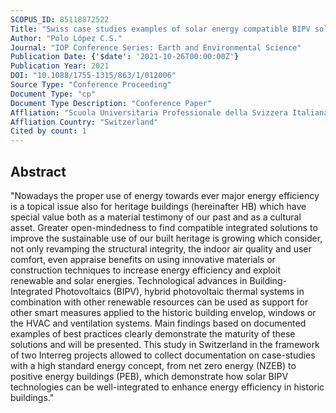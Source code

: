 ```yaml
---
SCOPUS_ID: 85118872522
Title: "Swiss case studies examples of solar energy compatible BIPV solutions to energy efficiency revamp of historic heritage buildings"
Author: "Polo López C.S."
Journal: "IOP Conference Series: Earth and Environmental Science"
Publication Date: {'$date': '2021-10-26T00:00:00Z'}
Publication Year: 2021
DOI: "10.1088/1755-1315/863/1/012006"
Source Type: "Conference Proceeding"
Document Type: "cp"
Document Type Description: "Conference Paper"
Affliation: "Scuola Universitaria Professionale della Svizzera Italiana"
Affliation Country: "Switzerland"
Cited by count: 1
---
```


## Abstract
"Nowadays the proper use of energy towards ever major energy efficiency is a topical issue also for heritage buildings (hereinafter HB) which have special value both as a material testimony of our past and as a cultural asset. Greater open-mindedness to find compatible integrated solutions to improve the sustainable use of our built heritage is growing which consider, not only revamping the structural integrity, the indoor air quality and user comfort, even appraise benefits on using innovative materials or construction techniques to increase energy efficiency and exploit renewable and solar energies. Technological advances in Building-Integrated Photovoltaics (BIPV), hybrid photovoltaic thermal systems in combination with other renewable resources can be used as support for other smart measures applied to the historic building envelop, windows or the HVAC and ventilation systems. Main findings based on documented examples of best practices clearly demonstrate the maturity of these solutions and will be presented. This study in Switzerland in the framework of two Interreg projects allowed to collect documentation on case-studies with a high standard energy concept, from net zero energy (NZEB) to positive energy buildings (PEB), which demonstrate how solar BIPV technologies can be well-integrated to enhance energy efficiency in historic buildings."

